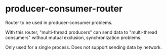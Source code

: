 # producer-consumer-router

Router to be used in producer-consumer problems.

With this router, "multi-thread producers" can send data to "multi-thread consumers" without mutual exclusion, synchronization problems.

Only used for a single process.
Does not support sending data by network.

